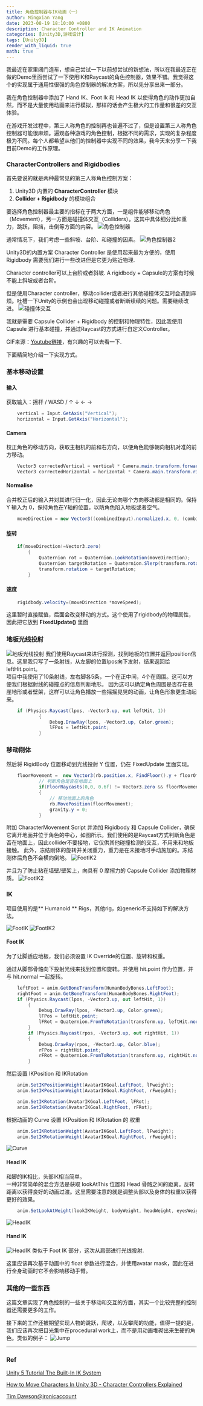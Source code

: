 ```yaml
---
title: 角色控制器与IK动画（一）
author: Mingxian Yang
date: 2023-08-19 18:10:00 +0800
description: Character Controller and IK Animation
categories: [Unity3D,游戏设计]
tags: [Unity3D]
render_with_liquid: true
math: true
---
```



我最近在家里闭门造车，想自己尝试一下以前想尝试的新想法，所以在我最近正在做的Demo里面尝试了一下使用IK和Raycast的角色控制器，效果不错。我觉得这个的实现属于通用性很强的角色控制器的解决方案，所以先分享出来一部分。

我在角色控制器中添加了 Hand IK、Foot Ik 和 Head IK 以使得角色的动作更加自然，而不是大量使用动画来进行模拟，那样的话会产生极大的工作量和很差的交互体验。

在游戏开发过程中，第三人称角色的控制再也普遍不过了，但是设置第三人称角色控制器可能很麻烦。遍观各种游戏的角色控制，根据不同的需求，实现的复杂程度极为不同。每个人都希望从他们的控制器中实现不同的效果，我今天来分享一下我目前Demo的工作原理。



### **CharacterControllers and Rigidbodies**

首先要说的就是两种最常见的第三人称角色控制方案：
1. Unity3D 内置的 **CharacterController** 模块
2. **Collider + Rigidbody** 的模块组合

要选择角色控制器最主要的指标在于两大方面，一是组件能够移动角色（Movement），另一方面是碰撞体交互（Colliders）。这其中具体细分比如重力，跳跃，阻挡，击倒等方面的内容。
![角色控制器](/assets/imgs/2021/008.gif)


通常情况下，我们考虑一些斜坡、台阶、和碰撞的因素。
![角色控制器2](/assets/imgs/2021/007.gif)

Unity3D的内置方案 Character Controller 是使用起来最为方便的，使用 Rigidbody 需要我们进行一些改进但是它更为贴近物理.


Character controller可以上台阶或者斜坡. A rigidbody + Capsule的方案有时候不能上斜坡或者台阶。

但是使用Character controller，移动collider或者进行其他碰撞体交互时会遇到麻烦。吐槽一下Unity的示例也会出现移动碰撞或者断断续续的问题。需要继续改进。
![碰撞体交互](/assets/imgs/2021/009.gif)

我就是需要 Capsule Collider + Rigidbody 的控制和物理特性，因此我使用 Capsule 进行基本碰撞，并通过Raycast的方式进行自定义Controller。

GIF来源：[Youtube链接](https://www.youtube.com/watch?v=e94KggaEAr4)，有兴趣的可以去看一下.

下面精简地介绍一下实现方式。

### **基本移动设置**
#### **输入**
获取输入：摇杆 / WASD / ↑ ↓ ← →
```C#
    vertical = Input.GetAxis("Vertical");
    horizontal = Input.GetAxis("Horizontal");
```


#### **Camera**
校正角色的移动方向，获取主相机的前和右方向，以便角色能够朝向相机对准的前方移动。
```C#
    Vector3 correctedVertical = vertical * Camera.main.transform.forward;
    Vector3 correctedHorizontal = horizontal * Camera.main.transform.right;
```
#### **Normalise**
合并校正后的输入并对其进行归一化，因此无论向哪个方向移动都是相同的。保持 Y 输入为 0，保持角色在Y轴的位置，以防角色陷入地板或者空气。
```C#
    moveDirection = new Vector3((combinedInput).normalized.x, 0, (combinedInput).normalized.z);
```
#### **旋转**
```C#
    if(moveDirection!=Vector3.zero)
        {
            Quaternion rot = Quaternion.LookRotation(moveDirection);
            Quaternion targetRotation = Quaternion.Slerp(transform.rotation, rot, Time.fixedDeltaTime * inputAmount * rotateSpeed);
            transform.rotation = targetRotation;
        }
```
#### **速度**
```C#
    rigidbody.velocity=(moveDirection *moveSpeed);
```
这里暂时直接赋值，后面会改变移动的方式。这个使用了rigidbody的物理属性，因此把它放到 **FixedUpdate()** 里面

### **地板光线投射**
![地板光线投射](/assets/imgs/2021/012.png)
我们使用Raycast来进行探测，找到地板的位置并返回position信息。这里我只写了一条射线，从左脚的位置lpos向下发射，结果返回给leftHit.point。  
项目中我使用了10条射线，左右脚各5条，一个在正中间，4个在周围。这可以方便我们根据射线的碰撞点的信息判断地形。
因为这可以确定角色周围是否存在悬崖地形或者壁架，这样可以让角色播放一些摇摇晃晃的动画，让角色形象更生动起来。
```C#
    if (Physics.Raycast(lpos, -Vector3.up, out leftHit, 1))
            {
                Debug.DrawRay(lpos, -Vector3.up, Color.green);
                lFPos = leftHit.point;
            }
```
### **移动刚体**
然后将 RigidBody 位置移动到光线投射 Y 位置，仍在 FixedUpdate 里面实现。
```C#
    floorMovement =  new Vector3(rb.position.x, FindFloor().y + floorOffsetY, rb.position.z);
            // 判断角色是否在地面上
            if(FloorRaycasts(0,0, 0.6f) != Vector3.zero && floorMovement != rb.position)
            {
                // 移动地面上的角色
                rb.MovePosition(floorMovement);
                gravity.y = 0;
            }
```
附加 CharacterMovement Script 并添加 Rigidbody 和 Capsule Collider，确保它离开地面并位于角色的中心，如图所示。我们使用的是Raycast方式判断角色是否在地面上，因此collider不要接地，它仅供其他碰撞检测的交互，不用来和地板接触。 
此外，冻结刚体的旋转并关闭重力，重力是在未接地时手动施加的。冻结刚体后角色不会横向倒地。
![FootIK2](/assets/imgs/2021/013.png)


并且为了防止粘在墙壁/壁架上，向具有 0 摩擦力的 Capsule Collider 添加物理材质。
![FootIK2](/assets/imgs/2021/014.png)


### **IK**
项目使用的是** Humanoid ** Rigs，其他rig，如generic不支持如下的解决方法。

![FootIK](/assets/imgs/2021/010.gif)
![FootIK2](/assets/imgs/2021/011.gif)

#### **Foot IK**
为了让脚适应地板，我们必须设置 IK Override的位置、旋转和权重。

通过从脚部骨骼向下投射光线来找到位置和旋转。并使用 hit.point 作为位置，并与 hit.normal 一起旋转。
```C#
    leftFoot = anim.GetBoneTransform(HumanBodyBones.LeftFoot);
    rightFoot = anim.GetBoneTransform(HumanBodyBones.RightFoot);
    if (Physics.Raycast(lpos, -Vector3.up, out leftHit, 1))
        {
            Debug.DrawRay(lpos, -Vector3.up, Color.green);
            lFPos = leftHit.point;
            lFRot = Quaternion.FromToRotation(transform.up, leftHit.normal) * transform.rotation;
        }
        if (Physics.Raycast(rpos, -Vector3.up, out rightHit, 1))
        {
            Debug.DrawRay(rpos, -Vector3.up, Color.blue);
            rFPos = rightHit.point;
            rFRot = Quaternion.FromToRotation(transform.up, rightHit.normal) * transform.rotation;
        }
```
然后设置 IKPosition 和 IKRotation
```C#
    anim.SetIKPositionWeight(AvatarIKGoal.LeftFoot, lFweight);
    anim.SetIKPositionWeight(AvatarIKGoal.RightFoot, rFweight);

    anim.SetIKRotation(AvatarIKGoal.LeftFoot, lFRot);
    anim.SetIKRotation(AvatarIKGoal.RightFoot, rFRot);
```
根据动画的 Curve 设置 IKPosition 和 IKRotation 的 权重
```C#
    anim.SetIKRotationWeight(AvatarIKGoal.LeftFoot, lFweight);
    anim.SetIKRotationWeight(AvatarIKGoal.RightFoot, rFweight);
```
![Curve](/assets/imgs/2021/015.png)

#### **Head IK**
和脚的IK相比，头部IK相当简单。  
一种非常简单的混合方法是获取 lookAtThis 位置和 Head 骨骼之间的距离。反转距离以获得良好的动画过渡。这里需要注意的就是调整头部以及身体的权重以获得更好的效果。
```C#
    anim.SetLookAtWeight(lookIKWeight, bodyWeight, headWeight, eyesWeight, clampWeight);

```
![HeadIK](/assets/imgs/2021/016.gif)


#### **Hand IK**
![HeadIK](/assets/imgs/2021/017.gif)
类似于 Foot IK 部分，这次从肩部进行光线投射.

这里应该再次基于动画中的 float 参数进行混合，并使用avatar mask，因此在进行全身动画时它不会影响移动手臂。

### **其他的一些东西**
这篇文章实现了角色控制的一些关于移动和交互的方面，其实一个比较完整的控制器还需要更多的工作。  

接下来的工作还被期望实现人物的跳跃，爬坡，以及攀爬的功能，值得一提的是，我们应该再次把目光集中在procedural work上，而不是用动画堆砌出来生硬的角色。类似的例子：
![Jump](/assets/imgs/2021/018.gif)

------
### Ref
[Unity 5 Tutorial The Built-In IK System](https://www.youtube.com/watch?v=EggUxC5_lGE)

[How to Move Characters In Unity 3D - Character Controllers Explained](https://www.youtube.com/watch?v=e94KggaEAr4)

[Tim Dawson@ironicaccount](https://twitter.com/ironicaccount/status/938061346297413632)

